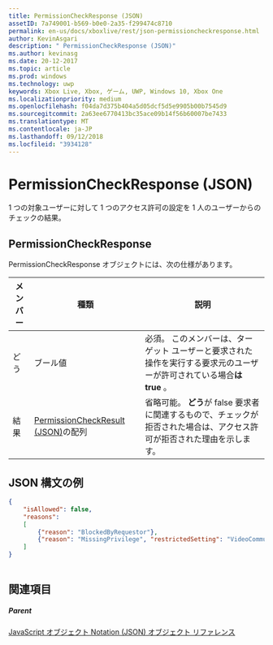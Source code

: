 ```yaml
---
title: PermissionCheckResponse (JSON)
assetID: 7a749001-b569-b0e0-2a35-f299474c8710
permalink: en-us/docs/xboxlive/rest/json-permissioncheckresponse.html
author: KevinAsgari
description: " PermissionCheckResponse (JSON)"
ms.author: kevinasg
ms.date: 20-12-2017
ms.topic: article
ms.prod: windows
ms.technology: uwp
keywords: Xbox Live, Xbox, ゲーム, UWP, Windows 10, Xbox One
ms.localizationpriority: medium
ms.openlocfilehash: f04da7d375b404a5d05dcf5d5e9905b00b7545d9
ms.sourcegitcommit: 2a63ee6770413bc35ace09b14f56b60007be7433
ms.translationtype: MT
ms.contentlocale: ja-JP
ms.lasthandoff: 09/12/2018
ms.locfileid: "3934128"
---
```

# <a name="permissioncheckresponse-json"></a>PermissionCheckResponse (JSON)
1 つの対象ユーザーに対して 1 つのアクセス許可の設定を 1 人のユーザーからのチェックの結果。 
<a id="ID4EN"></a>

 
## <a name="permissioncheckresponse"></a>PermissionCheckResponse
 
PermissionCheckResponse オブジェクトには、次の仕様があります。
 
| メンバー| 種類| 説明| 
| --- | --- | --- | 
| どう| ブール値| 必須。 このメンバーは、ターゲット ユーザーと要求された操作を実行する要求元のユーザーが許可されている場合<b>は true</b> 。| 
| 結果| [PermissionCheckResult (JSON)](json-permissioncheckresult.md)の配列| 省略可能。 <b>どう</b>が false 要求者に関連するもので、チェックが拒否された場合は、アクセス許可が拒否された理由を示します。| 
  
<a id="ID4E3B"></a>

 
## <a name="sample-json-syntax"></a>JSON 構文の例
 

```json
{
    "isAllowed": false,
    "reasons":
    [
        {"reason": "BlockedByRequestor"},
        {"reason": "MissingPrivilege", "restrictedSetting": "VideoCommunications"}
    ]
}
    
```

  
<a id="ID4EFC"></a>

 
## <a name="see-also"></a>関連項目
 
<a id="ID4EHC"></a>

 
##### <a name="parent"></a>Parent 

[JavaScript オブジェクト Notation (JSON) オブジェクト リファレンス](atoc-xboxlivews-reference-json.md)

   